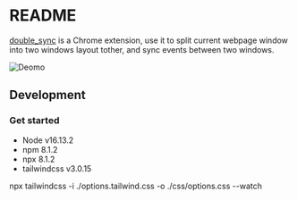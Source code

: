 # README

[double_sync](https://github.com/qichunren/double_sync) is a Chrome extension, use it to split current webpage window into two windows layout tother, and sync events between two windows.

![Deomo](https://raw.githubusercontent.com/qichunren/double_sync/main/images/demo.gif "Demo")

## Development

### Get started

* Node v16.13.2
* npm 8.1.2
* npx 8.1.2
* tailwindcss v3.0.15

npx tailwindcss -i ./options.tailwind.css -o ./css/options.css --watch